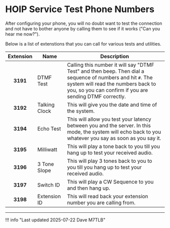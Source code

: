 # HOIP Service Test Phone Numbers

After configuring your phone, you will no doubt want to test the connection and not have to bother anyone by calling them to see if it works ("Can you hear me now?").

Below is a list of extenstions that you can call for various tests and utilities.

| Extension | Name | Description |
| :-------: | ---- | ----------- |
| **3191** | DTMF Test | Calling this number it will say "DTMF Test" and then beep. Then dial a sequence of numbers and hit `#`. The system will read the numbers back to you, so you can confirm if you are sending DTMF correctly. |
| **3192** | Talking Clock | This will give you the date and time of the system. |
| **3194** | Echo Test | This will allow you test your latency between you and the server. In this mode, the system will echo back to you whatever you say as soon as you say it. |
| **3195** | Milliwatt | This will play a tone back to you till you hang up to test your received audio. |
| **3196** | 3 Tone Slope | This will play 3 tones back to you to you till you hang up to test your received audio. |
| **3197** | Switch ID | This will play a CW Sequence to you and then hang up. |
| **3198** | Extension ID | This will read back your extension number you are calling from. |

---

!!! info "Last updated 2025-07-22 Dave M7TLB"
